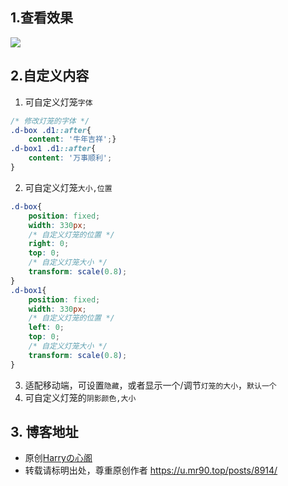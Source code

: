 ## 1.查看效果

![](https://cdn.jsdelivr.net/gh/Rr210/image@master/hexo/4/dl.png)

## 2.自定义内容

1. 可自定义灯笼`字体`
```css
/* 修改灯笼的字体 */
.d-box .d1::after{
    content: '牛年吉祥';}
.d-box1 .d1::after{
    content: '万事顺利';
}
```
2. 可自定义灯笼`大小,位置`	
```css
.d-box{
    position: fixed;
    width: 330px;
    /* 自定义灯笼的位置 */
    right: 0;
    top: 0;
    /* 自定义灯笼大小 */
    transform: scale(0.8);
}
.d-box1{
    position: fixed;
    width: 330px;
    /* 自定义灯笼的位置 */
    left: 0;
    top: 0;
    /* 自定义灯笼大小 */
    transform: scale(0.8);
}
```
3. 适配移动端，可设置`隐藏`，或者显示一个/调节`灯笼的大小`，`默认一个`
4. 可自定义灯笼的`阴影颜色,大小`

## 3. 博客地址

- 原创[Harryの心阁](https://u.mr90.top)
- 转载请标明出处，尊重原创作者 https://u.mr90.top/posts/8914/